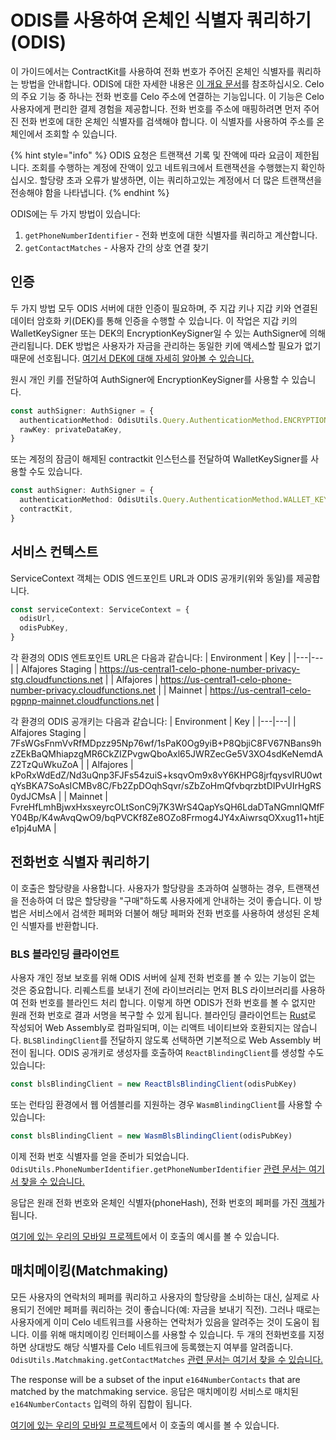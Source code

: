 # ODIS를 사용하여 온체인 식별자 쿼리하기 (ODIS)

이 가이드에서는 ContractKit를 사용하여 전화 번호가 주어진 온체인 식별자를 쿼리하는 방법을 안내합니다. ODIS에 대한 자세한 내용은 [이 개요 문서](../../celo-codebase/protocol/identity/phone-number-privacy.md)를 참조하십시오. Celo의 주요 기능 중 하나는 전화 번호를 Celo 주소에 연결하는 기능입니다. 이 기능은 Celo 사용자에게 편리한 결제 경험을 제공합니다. 전화 번호를 주소에 매핑하려면 먼저 주어진 전화 번호에 대한 온체인 식별자를 검색해야 합니다. 이 식별자를 사용하여 주소를 온체인에서 조회할 수 있습니다.

{% hint style="info" %}
ODIS 요청은 트랜잭션 기록 및 잔액에 따라 요금이 제한됩니다. 조회를 수행하는 계정에 잔액이 있고 네트워크에서 트랜잭션을 수행했는지 확인하십시오. 할당량 초과 오류가 발생하면, 이는 쿼리하고있는 계정에서 더 많은 트랜잭션을 전송해야 함을 나타냅니다.
{% endhint %}

ODIS에는 두 가지 방법이 있습니다:

1. `getPhoneNumberIdentifier` - 전화 번호에 대한 식별자를 쿼리하고 계산합니다.
2. `getContactMatches` - 사용자 간의 상호 연결 찾기

## 인증

두 가지 방법 모두 ODIS 서버에 대한 인증이 필요하며, 주 지갑 키나 지갑 키와 연결된 데이터 암호화 키(DEK)를 통해 인증을 수행할 수 있습니다. 이 작업은 지갑 키의 WalletKeySigner 또는 DEK의 EncryptionKeySigner일 수 있는 AuthSigner에 의해 관리됩니다. DEK 방법은 사용자가 자금을 관리하는 동일한 키에 액세스할 필요가 없기 때문에 선호됩니다. [여기서 DEK에 대해 자세히 알아볼 수 있습니다.](./data-encryption-key.md)

원시 개인 키를 전달하여 AuthSigner에 EncryptionKeySigner를 사용할 수 있습니다.

```ts
const authSigner: AuthSigner = {
  authenticationMethod: OdisUtils.Query.AuthenticationMethod.ENCRYPTION_KEY,
  rawKey: privateDataKey,
}
```

또는 계정의 잠금이 해제된 contractkit 인스턴스를 전달하여 WalletKeySigner를 사용할 수도 있습니다.

```ts
const authSigner: AuthSigner = {
  authenticationMethod: OdisUtils.Query.AuthenticationMethod.WALLET_KEY,
  contractKit,
}
```

## 서비스 컨텍스트

ServiceContext 객체는 ODIS 엔드포인트 URL과 ODIS 공개키(위와 동일)를 제공합니다.

```ts
const serviceContext: ServiceContext = {
  odisUrl,
  odisPubKey,
}
```

각 환경의 ODIS 엔트포인트 URL은 다음과 같습니다:
| Environment | Key |
|---|---|
| Alfajores Staging | https://us-central1-celo-phone-number-privacy-stg.cloudfunctions.net |
| Alfajores | https://us-central1-celo-phone-number-privacy.cloudfunctions.net |
| Mainnet | https://us-central1-celo-pgpnp-mainnet.cloudfunctions.net |

각 환경의 ODIS 공개키는 다음과 같습니다:
| Environment | Key |
|---|---|
| Alfajores Staging | 7FsWGsFnmVvRfMDpzz95Np76wf/1sPaK0Og9yiB+P8QbjiC8FV67NBans9hzZEkBaQMhiapzgMR6CkZIZPvgwQboAxl65JWRZecGe5V3XO4sdKeNemdAZ2TzQuWkuZoA |
| Alfajores | kPoRxWdEdZ/Nd3uQnp3FJFs54zuiS+ksqvOm9x8vY6KHPG8jrfqysvIRU0wtqYsBKA7SoAsICMBv8C/Fb2ZpDOqhSqvr/sZbZoHmQfvbqrzbtDIPvUIrHgRS0ydJCMsA |
| Mainnet | FvreHfLmhBjwxHxsxeyrcOLtSonC9j7K3WrS4QapYsQH6LdaDTaNGmnlQMfFY04Bp/K4wAvqQwO9/bqPVCKf8Ze8OZo8Frmog4JY4xAiwrsqOXxug11+htjEe1pj4uMA |

## 전화번호 식별자 쿼리하기

이 호출은 할당량을 사용합니다. 사용자가 할당량을 초과하여 실행하는 경우, 트랜잭션을 전송하여 더 많은 할당량을 "구매"하도록 사용자에게 안내하는 것이 좋습니다. 이 방법은 서비스에서 검색한 페퍼와 더불어 해당 페퍼와 전화 번호를 사용하여 생성된 온체인 식별자를 반환합니다.

### BLS 블라인딩 클라이언트

사용자 개인 정보 보호를 위해 ODIS 서버에 실제 전화 번호를 볼 수 있는 기능이 없는 것은 중요합니다. 리퀘스트를 보내기 전에 라이브러리는 먼저 BLS 라이브러리를 사용하여 전화 번호를 블라인드 처리 합니다. 이렇게 하면 ODIS가 전화 번호를 볼 수 없지만 원래 전화 번호로 결과 서명을 복구할 수 있게 됩니다. 블라인딩 클라이언트는 [Rust](https://github.com/celo-org/celo-threshold-bls-rs)로 작성되어 Web Assembly로 컴파일되며, 이는 리액트 네이티브와 호환되지는 않습니다. `BLSBlindingClient`를 전달하지 않도록 선택하면 기본적으로 Web Assembly 버전이 됩니다. ODIS 공개키로 생성자를 호출하여 `ReactBlindingClient`를 생성할 수도 있습니다:

```ts
const blsBlindingClient = new ReactBlsBlindingClient(odisPubKey)
```

또는 런타임 환경에서 웹 어셈블리를 지원하는 경우 `WasmBlindingClient`를 사용할 수 있습니다:

```ts
const blsBlindingClient = new WasmBlsBlindingClient(odisPubKey)
```
이제 전화 번호 식별자를 얻을 준비가 되었습니다. `OdisUtils.PhoneNumberIdentifier.getPhoneNumberIdentifier` [관련 문서는 여기서 찾을 수 있습니다.](../identity/reference/modules/_odis_phone_number_identifier_.md#getphonenumberidentifier)

응답은 원래 전화 번호와 온체인 식별자(phoneHash), 전화 번호의 페퍼를 가진 [객체](../identity/reference/interfaces/_odis_phone_number_identifier_.phonenumberhashdetails.md)가 됩니다.

[여기에 있는 우리의 모바일 프로젝트](https://github.com/celo-org/wallet/blob/master/packages/mobile/src/identity/privateHashing.ts)에서 이 호출의 예시를 볼 수 있습니다.

## 매치메이킹(Matchmaking)

모든 사용자의 연락처의 페퍼를 쿼리하고 사용자의 할당량을 소비하는 대신, 실제로 사용되기 전에만 페퍼를 쿼리하는 것이 좋습니다(예: 자금을 보내기 직전). 그러나 때로는 사용자에게 이미 Celo 네트워크를 사용하는 연락처가 있음을 알려주는 것이 도움이 됩니다. 이를 위해 매치메이킹 인터페이스를 사용할 수 있습니다. 두 개의 전화번호를 지정하면 상대방도 해당 식별자를 Celo 네트워크에 등록했는지 여부를 알려줍니다. `OdisUtils.Matchmaking.getContactMatches` [관련 문서는 여기서 찾을 수 있습니다.](reference/modules/_identity_claims_account_.md)

The response will be a subset of the input `e164NumberContacts` that are matched by the matchmaking service.
응답은 매치메이킹 서비스로 매치된 `e164NumberContacts` 입력의 하위 집합이 됩니다.

[여기에 있는 우리의 모바일 프로젝트](https://github.com/celo-org/wallet/blob/master/packages/mobile/src/identity/matchmaking.ts)에서 이 호출의 예시를 볼 수 있습니다.

